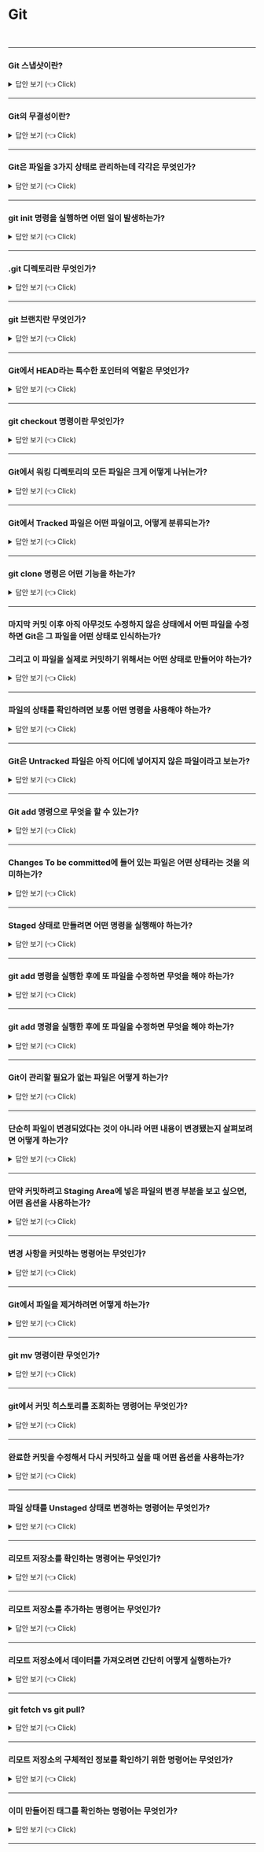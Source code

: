 # Git
<br>

-----------------------

### Git 스냅샷이란?

<details>
   <summary> 답안 보기 (👈 Click)</summary>
<br />

+ 스냅샷이란 마치 사진을 찍듯이, 특정 시점에 스토리지의 파일 시스템을 포착해 보관하는 기술을 의미합니다. <br>
  Git은 데이터를 파일들의 집합으로 관리하지 않고, 스냅샷의 연속으로 관리합니다. <br>
  즉, Git은 데이터를 스냅샷의 스트림으로 취급합니다. <br> 
</details>

-----------------------

### Git의 무결성이란?

<details>
   <summary> 답안 보기 (👈 Click)</summary>
<br />

+ Git은 데이터를 저장하기 전에 항상 체크섬을 구하고, 그 체크섬으로 데이터를 관리합니다. <br>
  Git은 SHA-1 해시를 통해 체크섬을 만드는데, 체크섬은 40글자 길이의 16진수 문자열입니다. 
  
</details>

-----------------------

### Git은 파일을 3가지 상태로 관리하는데 각각은 무엇인가?

<details>
   <summary> 답안 보기 (👈 Click)</summary>
<br />

+ Git은 파일을 Committed, Modified, Staged 이렇게 3가지 상태로 관리합니다. <br> 
  Committed란 데이터가 로컬 데이터베이스에 안전하게 저장되었음을 의미합니다. <br> 
  Modified란 수정한 데이터를 아직 로컬 데이터베이스에 커밋하지 않은 것을 의미합니다. <br>  
  Staged란 현재 수정한 파일을 곧 커밋할 것이라고 표시한 상태를 의미합니다. <br>  
  
</details>

-----------------------

### git init 명령을 실행하면 어떤 일이 발생하는가?

<details>
   <summary> 답안 보기 (👈 Click)</summary>
<br />

+ .git 이라는 하위 디렉토리가 만들어집니다. 
   이 때, .git 디렉토리에는 저장소에 필요한 뼈대(skeleton) 파일들이 들어 있습니다. 
 
</details>

-----------------------

### .git 디렉토리란 무엇인가?

<details>
   <summary> 답안 보기 (👈 Click)</summary>
<br />

+ 
 
</details>

-----------------------

### git 브랜치란 무엇인가?

<details>
   <summary> 답안 보기 (👈 Click)</summary>
<br />

+ git 브랜치란 커밋 사이를 가볍게 이동할 수 있는 어떤 포인터 같은 것입니다. 
 
</details>

-----------------------

### Git에서 HEAD라는 특수한 포인터의 역할은 무엇인가?

<details>
   <summary> 답안 보기 (👈 Click)</summary>
<br />

+ HEAD는 현재 작업중인 로컬 브랜치를 가리킵니다.  
 
</details>

-----------------------

### git checkout 명령이란 무엇인가?

<details>
   <summary> 답안 보기 (👈 Click)</summary>
<br />

+ Git에서 다른 브랜치로 이동할 수 있는 명령을 의미합니다.  
 
</details>

-----------------------

### Git에서 워킹 디렉토리의 모든 파일은 크게 어떻게 나뉘는가?

<details>
   <summary> 답안 보기 (👈 Click)</summary>
<br />

+ Tracked(관리대상임) 와 Untracked(관리대상이 아님) 으로 나뉩니다. 
 
</details>

-----------------------

### Git에서 Tracked 파일은 어떤 파일이고, 어떻게 분류되는가?

<details>
   <summary> 답안 보기 (👈 Click)</summary>
<br />

+ Tracked 파일은 이미 스냅샷에 포함돼 있던 파일이고, <br> 
  Tracked 파일은 Unmodified(수정하지 않음), Modified(수정함), Staged(커밋으로 저장소에 기록할)로 구분됩니다. 
 
</details>

-----------------------

### git clone 명령은 어떤 기능을 하는가?

<details>
   <summary> 답안 보기 (👈 Click)</summary>
<br />

+ 저장소를 clone 하는 기능을 한다. <br> 
 
</details>

-----------------------

### 마지막 커밋 이후 아직 아무것도 수정하지 않은 상태에서 어떤 파일을 수정하면 Git은 그 파일을 어떤 상태로 인식하는가?
### 그리고 이 파일을 실제로 커밋하기 위해서는 어떤 상태로 만들어야 하는가?

<details>
   <summary> 답안 보기 (👈 Click)</summary>
<br />

+ Modified 상태로 인식합니다. <br>
  Staged 상태로 만들어야 합니다. <br>
 
</details>

-----------------------

### 파일의 상태를 확인하려면 보통 어떤 명령을 사용해야 하는가?

<details>
   <summary> 답안 보기 (👈 Click)</summary>
<br />

+ git status 명령을 사용해야 합니다. <br>
 
</details>

-----------------------

### Git은 Untracked 파일은 아직 어디에 넣어지지 않은 파일이라고 보는가?

<details>
   <summary> 답안 보기 (👈 Click)</summary>
<br />

+ 스냅샷(커밋)에 넣어지지 않은 파일이라고 본다. <br>
 
</details>

-----------------------

### Git add 명령으로 무엇을 할 수 있는가?

<details>
   <summary> 답안 보기 (👈 Click)</summary>
<br />

+ 파일을 새로 추적할 수 있다. <br>
 
</details>

-----------------------

### Changes To be committed에 들어 있는 파일은 어떤 상태라는 것을 의미하는가?

<details>
   <summary> 답안 보기 (👈 Click)</summary>
<br />

+ Staged 상태라는 것을 의미한다. <br>
 
</details>

-----------------------

### Staged 상태로 만들려면 어떤 명령을 실행해야 하는가?

<details>
   <summary> 답안 보기 (👈 Click)</summary>
<br />

+ git add 명령을 실행해야 한다. <br>
 
</details>

-----------------------

### git add 명령을 실행한 후에 또 파일을 수정하면 무엇을 해야 하는가?

<details>
   <summary> 답안 보기 (👈 Click)</summary>
<br />

+ git add 명령을 다시 실행해서 최신 버전을 Staged 상태로 만들어야 한다. <br>
 
</details>

-----------------------


### git add 명령을 실행한 후에 또 파일을 수정하면 무엇을 해야 하는가?

<details>
   <summary> 답안 보기 (👈 Click)</summary>
<br />

+ git add 명령을 다시 실행해서 최신 버전을 Staged 상태로 만들어야 한다. <br>
 
</details>

-----------------------

### Git이 관리할 필요가 없는 파일은 어떻게 하는가?

<details>
   <summary> 답안 보기 (👈 Click)</summary>
<br />

+ .gitignore 파일을 만들고, 그 안에 무시할 파일 패턴을 적습니다. <br>
 
</details>

-----------------------

### 단순히 파일이 변경되었다는 것이 아니라 어떤 내용이 변경됐는지 살펴보려면 어떻게 하는가?

<details>
   <summary> 답안 보기 (👈 Click)</summary>
<br />

+ git status 명령이 아니라 git diff 명령을 사용해야 합니다.  <br>
 
</details>

-----------------------

### 만약 커밋하려고 Staging Area에 넣은 파일의 변경 부분을 보고 싶으면, 어떤 옵션을 사용하는가?

<details>
   <summary> 답안 보기 (👈 Click)</summary>
<br />

+ git diff --staged 옵션을 사용한다.  <br>
 
</details>

-----------------------

### 변경 사항을 커밋하는 명령어는 무엇인가?

<details>
   <summary> 답안 보기 (👈 Click)</summary>
<br />

+ git commit이다.  <br>
 
</details>

-----------------------

### Git에서 파일을 제거하려면 어떻게 하는가?

<details>
   <summary> 답안 보기 (👈 Click)</summary>
<br />

+ git rm 명령으로 Tracked 상태의 커밋을 삭제한 후 커밋해야 한다.  <br>
 
</details>

-----------------------

### git mv 명령이란 무엇인가?

<details>
   <summary> 답안 보기 (👈 Click)</summary>
<br />

+ 파일의 이름을 변경하는 명령어이다.   <br>
 
</details>

-----------------------

### git에서 커밋 히스토리를 조회하는 명령어는 무엇인가?

<details>
   <summary> 답안 보기 (👈 Click)</summary>
<br />

+ git log이다.   <br>
 
</details>

-----------------------

### 완료한 커밋을 수정해서 다시 커밋하고 싶을 때 어떤 옵션을 사용하는가?

<details>
   <summary> 답안 보기 (👈 Click)</summary>
<br />

+ git commit --amend이다. <br>
 
</details>

-----------------------

### 파일 상태를 Unstaged 상태로 변경하는 명령어는 무엇인가?

<details>
   <summary> 답안 보기 (👈 Click)</summary>
<br />

+ git reset HEAD <file> ... 이다. <br>
 
</details>

-----------------------

### 리모트 저장소를 확인하는 명령어는 무엇인가?

<details>
   <summary> 답안 보기 (👈 Click)</summary>
<br />

+ git remote -v이다. <br>
 
</details>

-----------------------


### 리모트 저장소를 추가하는 명령어는 무엇인가?

<details>
   <summary> 답안 보기 (👈 Click)</summary>
<br />

+ git remote add [단축 이름] [url] 이다. <br>
 
</details>

-----------------------

### 리모트 저장소에서 데이터를 가져오려면 간단히 어떻게 실행하는가?  

<details>
   <summary> 답안 보기 (👈 Click)</summary>
<br />

+ git fetch [remote-name] 이다. <br>
 
</details>

-----------------------

### git fetch vs git pull?  

<details>
   <summary> 답안 보기 (👈 Click)</summary>
<br />

+ git fetch 명령은 리모트 저장소의 데이터를 모두 로컬로 가져오지만, 자동으로 Merge하지 않는다. <br>
  git pull 명령은 리모트 저장소의 데이터를 모두 로컬로 가져올 뿐만 아니라, 자동으로 로컬 브랜치와 Merge시킬 수 있다. <br>
 
</details>

-----------------------

### 리모트 저장소의 구체적인 정보를 확인하기 위한 명령어는 무엇인가?   

<details>
   <summary> 답안 보기 (👈 Click)</summary>
<br />

+ git remote show [리모트 저장소 이름] 이다. 
 
</details>

-----------------------

### 이미 만들어진 태그를 확인하는 명령어는 무엇인가?   

<details>
   <summary> 답안 보기 (👈 Click)</summary>
<br />

+ git tag 명령이다. 
 
</details>

-----------------------
